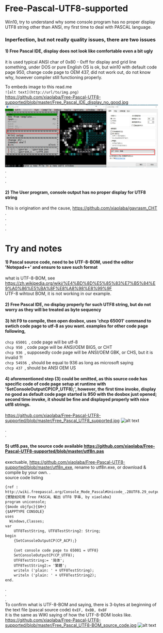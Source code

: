# Free-Pascal-UTF8-supported
Win10, try to understand why some console program has no proper display UTF8 string other than ANSI, my first time to deal with PASCAL language.

### Inperfection, but not really quality issues, there are two issues  

#### 1) Free Pascal IDE, display does not look like comfortable even a bit ugly  
it is used typical ANSI char of 0x80 - 0xff for display and grid line something, under DOS or pure English OS is ok, but win10 with default code page 950, change code page to OEM 437, did not work out, do not know why, however compiler still functioning properly.  
  
To embeds image to this read.me  
`![alt text](http://url/to/img.png)`  
https://github.com/xiaolaba/Free-Pascal-UTF8-supported/blob/master/Free_Pascal_IDE_display_no_good.jpg
![alt text](https://github.com/xiaolaba/Free-Pascal-UTF8-supported/blob/master/Free_Pascal_IDE_display_no_good.jpg)  
.  
.  
.  




#### 2) The User program, console output has no proper display for UTF8 string
This is origination and the cause, https://github.com/xiaolaba/gavrasm_CHT
.  
.  
.  
.  

# Try and notes
#### 1) Pascal source code, need to be UTF-8-BOM, used the editor 'Notepad++' and ensure to save such format
what is UTF-8-BOM, see https://zh.wikipedia.org/wiki/%E4%BD%8D%E5%85%83%E7%B5%84%E9%A0%86%E5%BA%8F%E8%A8%98%E8%99%9F  
UTF-8 wihtout BOM, it is not working in our example.  
  
#### 2) Free Pascal IDE, no display properly for such UTF8 string, but do not worry as they will be treated as byte sequency  
  
#### 3) hit F9 to compile, then open dosbox, uses 'chcp 65001' command to swtich code page to utf-8 as you want. examples for other code page following,  
```chcp 65001 ```, code page will be utf-8  
```chcp 950 ```, code page will be ANSI/OEM BIG5, or CHT  
```chcp 936 ```, supposedly code page will be ANSI/OEM GBK, or CHS, but it is invalid ?!  
```chcp 54936 ```, should be equal to 936 as long as microsoft saying  
```chcp 437 ```, should be ANSI OEM US  
  
#### 4) aforementioned step (3) could be omitted, as this source code has specific code of code page setup at runtime with 'SetConsoleOutputCP(CP_UTF8);', however, the first time invoke, display no good as default code page started is 950 with the dosbox just opened; second time invoke, it should be fine and displayed properly with nice utf8 strings.


https://github.com/xiaolaba/Free-Pascal-UTF8-supported/blob/master/Free_Pascal_UTF8_supported.jpg
![alt text](https://github.com/xiaolaba/Free-Pascal-UTF8-supported/blob/master/Free_Pascal_UTF8_supported.jpg)  

.  
.  
#### 5) utf8.pas, the source code available https://github.com/xiaolaba/Free-Pascal-UTF8-supported/blob/master/utf8n.pas
exectuable, https://github.com/xiaolaba/Free-Pascal-UTF8-supported/blob/master/utf8n_exe, rename to utf8n.exe, or download & compile by your own. 
.  
source code listing  
``` 
{ref : http://wiki.freepascal.org/Console_Mode_Pascal#Unicode_.28UTF8.29_output}
{實驗如何用 Free PASCAL 輸出 UTF8 字串, by xiaolaba}
program uniconsole;
{$mode objfpc}{$H+}
{$APPTYPE CONSOLE}
uses
  Windows,Classes;
var
	UTF8TestString, UTF8TestString2: String;
begin
	{SetConsoleOutputCP(CP_ACP);}
	
	{set console code page to 65001 = UTF8}
	SetConsoleOutputCP(CP_UTF8);
	UTF8TestString:= '简体';
	UTF8TestString2:= '繁體';
	writeln ('plain: ' + UTF8TestString);
	writeln ('plain: ' + UTF8TestString2);
end.
````  
.  
.  
.  
To confirm what is UTF-8-BOM and saying, there is 3-bytes at beginning of the text file (pascal source code) 
````0xEF, 0xBB, 0xBF````  
it is the same as WIKI saying of how the UTF-8-BOM looks like.  
https://github.com/xiaolaba/Free-Pascal-UTF8-supported/blob/master/Free_Pascal_UTF8-BOM_source_code.jpg
![alt text](https://github.com/xiaolaba/Free-Pascal-UTF8-supported/blob/master/Free_Pascal_UTF8-BOM_source_code.jpg)  


